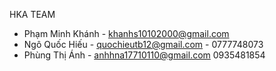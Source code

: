 HKA TEAM
- Phạm Minh Khánh  - khanhs10102000@gmail.com
- Ngô Quốc Hiếu    - quochieutb12@gmail.com - 0777748073
- Phùng Thị Ánh    - anhhna17710110@gmail.com 0935481854